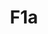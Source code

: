 ---
basin: 'Yes'
cudn: true
floor: Ground
grade: 8
images: []
living_room: Shared
location: Old Court
name: F1a
network: Wireless Only
title: F1a
---
